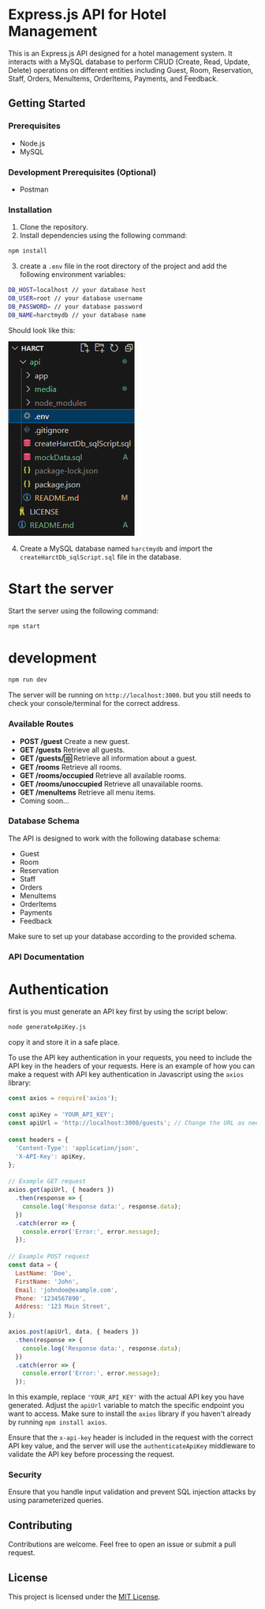 # Express.js API for Hotel Management

This is an Express.js API designed for a hotel management system. It interacts with a MySQL database to perform CRUD (Create, Read, Update, Delete) operations on different entities including Guest, Room, Reservation, Staff, Orders, MenuItems, OrderItems, Payments, and Feedback.

## Getting Started

### Prerequisites

- Node.js
- MySQL

### Development Prerequisites (Optional)
- Postman

### Installation

1. Clone the repository.
2. Install dependencies using the following command:
```bash
npm install
```

3. create a `.env` file in the root directory of the project and add the following environment variables:

```bash
DB_HOST=localhost // your database host
DB_USER=root // your database username
DB_PASSWORD= // your database password
DB_NAME=harctmydb // your database name
```

Should look like this:

![Alt text](../api/media/Screenshot%202023-10-26%20173045.png)


4. Create a MySQL database named `harctmydb` and import the `createHarctDb_sqlScript.sql` file in the database.

# Start the server

Start the server using the following command:
```bash
npm start
```

# development
```bash
npm run dev
```

The server will be running on `http://localhost:3000`. but you still needs to check your console/terminal for the correct address.

### Available Routes

- **POST /guest** Create a new guest.
- **GET /guests** Retrieve all guests.
- **GET /guests/:id:** Retrieve all information about a guest.
- **GET /rooms** Retrieve all rooms. 
- **GET /rooms/occupied** Retrieve all available rooms.
- **GET /rooms/unoccupied** Retrieve all unavailable rooms.
- **GET /menuItems** Retrieve all menu items.
- Coming soon...

### Database Schema

The API is designed to work with the following database schema:

- Guest
- Room
- Reservation
- Staff
- Orders
- MenuItems
- OrderItems
- Payments
- Feedback

Make sure to set up your database according to the provided schema.


### API Documentation

# Authentication

first is you must generate an API key first by using the script below:

```bash
node generateApiKey.js
```
copy it and store it in a safe place.


To use the API key authentication in your requests, you need to include the API key in the headers of your requests. Here is an example of how you can make a request with API key authentication in Javascript using the `axios` library:

```javascript
const axios = require('axios');

const apiKey = 'YOUR_API_KEY';
const apiUrl = 'http://localhost:3000/guests'; // Change the URL as needed

const headers = {
  'Content-Type': 'application/json',
  'X-API-Key': apiKey,
};

// Example GET request
axios.get(apiUrl, { headers })
  .then(response => {
    console.log('Response data:', response.data);
  })
  .catch(error => {
    console.error('Error:', error.message);
  });

// Example POST request
const data = {
  LastName: 'Doe',
  FirstName: 'John',
  Email: 'johndoe@example.com',
  Phone: '1234567890',
  Address: '123 Main Street',
};

axios.post(apiUrl, data, { headers })
  .then(response => {
    console.log('Response data:', response.data);
  })
  .catch(error => {
    console.error('Error:', error.message);
  });
```

In this example, replace `'YOUR_API_KEY'` with the actual API key you have generated. Adjust the `apiUrl` variable to match the specific endpoint you want to access. Make sure to install the `axios` library if you haven't already by running `npm install axios`.

Ensure that the `x-api-key` header is included in the request with the correct API key value, and the server will use the `authenticateApiKey` middleware to validate the API key before processing the request.


### Security

Ensure that you handle input validation and prevent SQL injection attacks by using parameterized queries.

## Contributing

Contributions are welcome. Feel free to open an issue or submit a pull request.

## License

This project is licensed under the [MIT License](https://opensource.org/licenses/MIT).
